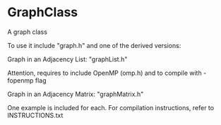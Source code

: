 GraphClass
==========

A graph class

To use it include "graph.h" and one of the derived versions:

Graph in an Adjacency List: "graphList.h"

Attention, requires to include OpenMP (omp.h) and to compile with -fopenmp flag

Graph in an Adjacency Matrix: "graphMatrix.h"

One example is included for each. For compilation instructions, refer to INSTRUCTIONS.txt

